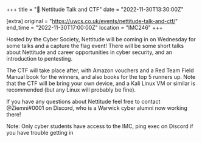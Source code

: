 +++
title = "🚩 Nettitude Talk and CTF"
date = "2022-11-30T13:30:00Z"

[extra]
original = "https://uwcs.co.uk/events/nettitude-talk-and-ctf/"    
end_time = "2022-11-30T17:00:00Z"
location = "IMC246"
+++

Hosted by the Cyber Society, Nettitude will be coming in on Wednesday for some talks and a capture the flag event! There will be some short talks about Nettitude and career opportunities in cyber security, and an introduction to pentesting. 

The CTF will take place after, with Amazon vouchers and a Red Team Field Manual book for the winners, and also books for the top 5 runners up. Note that the CTF will be bring your own device, and a Kali Linux VM or similar is recommended (but any Linux will probably be fine).

If you have any questions about Nettitude feel free to contact @Ziemni#0001 on Discord, who is a Warwick cyber alumni now working there!

Note: Only cyber students have access to the IMC, ping exec on Discord if you have trouble getting in
